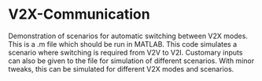 # V2X-Communication
Demonstration of scenarios for automatic switching between V2X modes.
This is a .m file which should be run in MATLAB.
This code simulates a scenario where switching is required from V2V to V2I.
Customary inputs can also be given to the file for simulation of different scenarios.
With minor tweaks, this can be simulated for different V2X modes and scenarios.
